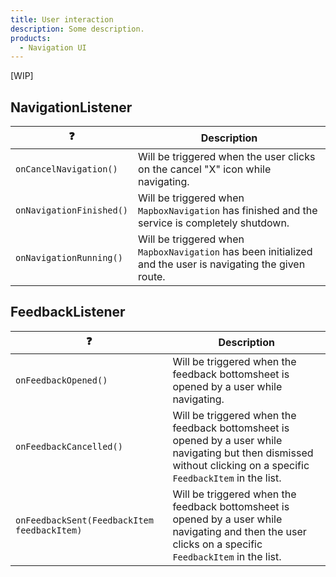 ```yaml
---
title: User interaction
description: Some description.
products:
  - Navigation UI
---
```


[WIP]

## NavigationListener

| ❓ | Description |
|---|---|
| `onCancelNavigation()` | Will be triggered when the user clicks on the cancel "X" icon while navigating. |
| `onNavigationFinished()` | Will be triggered when `MapboxNavigation` has finished and the service is completely shutdown. |
| `onNavigationRunning()` | Will be triggered when `MapboxNavigation` has been initialized and the user is navigating the given route. |

## FeedbackListener

| ❓| Description |
|---|---|
| `onFeedbackOpened()` | Will be triggered when the feedback bottomsheet is opened by a user while navigating. |
| `onFeedbackCancelled()` | Will be triggered when the feedback bottomsheet is opened by a user while navigating but then dismissed without clicking on a specific `FeedbackItem` in the list. |
| `onFeedbackSent(FeedbackItem feedbackItem)` | Will be triggered when the feedback bottomsheet is opened by a user while navigating and then the user clicks on a specific `FeedbackItem` in the list. |